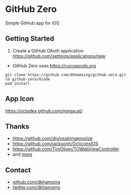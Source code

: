 # GitHub Zero

Simple GitHub app for iOS

## Getting Started

1. Create a GitHub OAuth application https://github.com/settings/applications/new
- GitHub Zero uses https://cocoapods.org 

``` 
git clone https://github.com/dkhamsing/github-zero.git
cd github-zero/Xcode
pod install
```

## App Icon 

https://octodex.github.com/megacat/

## Thanks 

  - https://github.com/diy/nsstringemojize
  - https://github.com/jacksonh/OcticonsIOS
  - https://github.com/TimOliver/TOWebViewController
  - and [more](github-zero/Podfile)
    
## Contact

- [github.com/dkhamsing](https://github.com/dkhamsing)
- [twitter.com/dkhamsing](https://twitter.com/dkhamsing)
